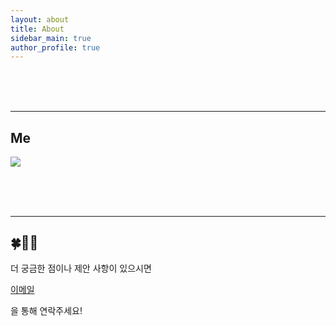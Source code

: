```yaml
---
layout: about
title: About
sidebar_main: true
author_profile: true
---
```


<br><br><br>

---

## Me

<div style="display: flex; align-items: center;">
  <div style="flex: 1;">
    <img src="https://github.com/user-attachments/assets/8c2dc4b2-0908-4868-a3d4-8707b1559ff6" style="max-width: 100%;">
  </div>
  <div style="flex: 2; padding-left: 20px;">

  </div>
</div>

<br><br><br>

---

## 🍀👩‍💻

더 궁금한 점이나 제안 사항이 있으시면 
  <head>
    <meta charset="utf-8">
  </head> 
  <body>
    <p> <a href="mailto:yellowjerri@gmail.com" 
          title="메일 보내기">이메일</a></p>
  </body>
을 통해 연락주세요!
